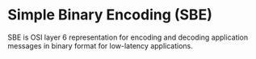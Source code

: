 Simple Binary Encoding (SBE)
============================

SBE is OSI layer 6 representation for encoding and decoding application messages in binary format for low-latency applications.
